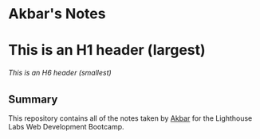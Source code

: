 # Akbar's Notes
# This is an H1 header (largest)
###### This is an H6 header (smallest)

## Summary 

This repository contains all of the notes taken by [Akbar](https://github.com/mhakbar/lighthouse-web-notes.git) for the Lighthouse Labs Web Development Bootcamp.